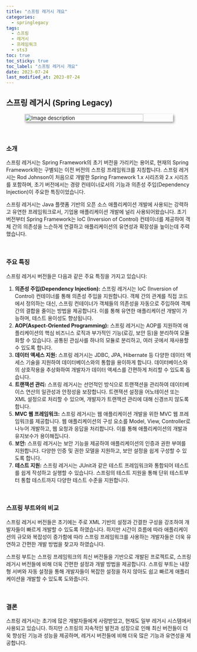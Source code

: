 ```yaml
---
title: "스프링 레거시 개요"
categories:
  - springlegacy
tags:
  - 스프링
  - 레거시
  - 프레임워크
  - sts3
toc: true
toc_sticky: true
toc_label: "스프링 레거시 개요"
date: 2023-07-24
last_modified_at: 2023-07-24
---
```



## **스프링 레거시 (Spring Legacy)**
<div style=" display : flex; justify-content: center;">
	<img src="{{site.baseurl}}/images/springlegacy/1.png" alt="Image description" style="width: 80%; height: 40%; margin-bottom: 20px; box-shadow: 3px 3px 6px rgba(0,0,0,0.4);">
</div>

<br/>

### **소개**
스프링 레거시는 Spring Framework의 초기 버전을 가리키는 용어로, 현재의 Spring Framework와는 구별되는 이전 버전의 스프링 프레임워크를 지칭합니다. 스프링 레거시는 Rod Johnson이 처음으로 개발한 Spring Framework 1.x 시리즈와 2.x 시리즈를 포함하며, 초기 버전에서는 경량 컨테이너로서의 기능과 의존성 주입(Dependency Injection)이 주요한 특징이었습니다.

스프링 레거시는 Java 플랫폼 기반의 오픈 소스 애플리케이션 개발에 사용되는 강력하고 유연한 프레임워크로서, 기업용 애플리케이션 개발에 널리 사용되어왔습니다. 초기 버전부터 Spring Framework는 IoC (Inversion of Control) 컨테이너를 제공하여 객체 간의 의존성을 느슨하게 연결하고 애플리케이션의 유연성과 확장성을 높이는데 주력했습니다.

<br/>

### **주요 특징**
스프링 레거시 버전들은 다음과 같은 주요 특징을 가지고 있습니다:

1. **의존성 주입(Dependency Injection):** 스프링 레거시는 IoC (Inversion of Control) 컨테이너를 통해 의존성 주입을 지원합니다. 객체 간의 관계를 직접 코드에서 정의하는 대신, 스프링 컨테이너가 객체들의 의존성을 자동으로 주입하여 객체 간의 결합을 줄이는 방법을 제공합니다. 이를 통해 유연한 애플리케이션 개발이 가능하며, 테스트 용이성도 향상됩니다.
2. **AOP(Aspect-Oriented Programming):** 스프링 레거시는 AOP를 지원하여 애플리케이션의 핵심 비즈니스 로직과 부가적인 기능(로깅, 보안 등)을 분리하여 모듈화할 수 있습니다. 공통된 관심사를 하나의 모듈로 분리하고, 여러 곳에서 재사용할 수 있도록 합니다.
3. **데이터 액세스 지원:** 스프링 레거시는 JDBC, JPA, Hibernate 등 다양한 데이터 액세스 기술을 지원하여 데이터베이스와의 통합을 용이하게 합니다. 데이터베이스와의 상호작용을 추상화하여 개발자가 데이터 액세스를 간편하게 처리할 수 있도록 돕습니다.
4. **트랜잭션 관리:** 스프링 레거시는 선언적인 방식으로 트랜잭션을 관리하여 데이터베이스 연산의 일관성과 안정성을 보장합니다. 트랜잭션 설정을 어노테이션 또는 XML 설정으로 처리할 수 있으며, 개발자가 트랜잭션 관리에 대해 신경쓰지 않도록 합니다.
5. **MVC 웹 프레임워크:** 스프링 레거시는 웹 애플리케이션 개발을 위한 MVC 웹 프레임워크를 제공합니다. 웹 애플리케이션의 구성 요소를 Model, View, Controller로 나누어 개발하고, 웹 요청과 응답을 처리합니다. 이를 통해 애플리케이션의 개발과 유지보수가 용이해집니다.
6. **보안:** 스프링 레거시는 보안 기능을 제공하여 애플리케이션의 인증과 권한 부여를 지원합니다. 다양한 인증 및 권한 모델을 지원하고, 보안 설정을 쉽게 구성할 수 있도록 합니다.
7. **테스트 지원:** 스프링 레거시는 JUnit과 같은 테스트 프레임워크와 통합되어 테스트를 쉽게 작성하고 실행할 수 있습니다. 스프링의 테스트 지원을 통해 단위 테스트부터 통합 테스트까지 다양한 테스트 수준을 지원합니다.

<br/>

### **스프링 부트와의 비교**
스프링 레거시 버전들은 초기에는 주로 XML 기반의 설정과 간결한 구성을 강조하여 개발자들이 빠르게 개발할 수 있도록 하였습니다. 하지만 시간이 흐름에 따라 애플리케이션의 규모와 복잡성이 증가함에 따라 스프링 프레임워크를 사용하는 개발자들은 더욱 유연하고 간편한 개발 방법을 찾고자 하였습니다.

스프링 부트는 스프링 프레임워크의 최신 버전들을 기반으로 개발된 프로젝트로, 스프링 레거시 버전들에 비해 더욱 간편한 설정과 개발 방법을 제공합니다. 스프링 부트는 내장형 서버와 자동 설정을 통해 개발자들이 복잡한 설정을 하지 않아도 쉽고 빠르게 애플리케이션을 개발할 수 있도록 도와줍니다.

<br/>

### **결론**
스프링 레거시는 초기에 많은 개발자들에게 사랑받았고, 현재도 일부 레거시 시스템에서 사용되고 있습니다. 하지만 스프링의 지속적인 발전과 성장으로 인해 최신 버전들이 더욱 향상된 기능과 성능을 제공하며, 레거시 버전들에 비해 더욱 많은 기능과 유연성을 제공합니다.